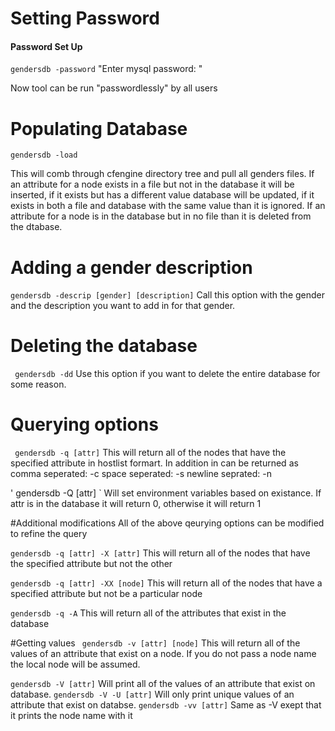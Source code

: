 # Setting Password  
#### Password Set Up


` gendersdb -password `
"Enter mysql password: " 

Now tool can be run "passwordlessly" by all users


# Populating Database
` gendersdb -load `

This will comb through cfengine directory tree and pull all genders files. If an attribute for a node exists in a file but not in the database it will be inserted, if it exists but has a different value database will be updated, if it exists in both a file and database with the same value than it is ignored. If an attribute for a node is in the database but in no file than it is deleted from the dtabase.

# Adding a gender description 
` gendersdb -descrip [gender] [description] `
Call this option with the gender and the description you want to add in for that gender. 

# Deleting the database
` gendersdb -dd`
Use this option if you want to delete the entire database for some reason. 

# Querying options
` gendersdb -q [attr]`
This will return all of the nodes that have the specified attribute in hostlist formart. In addition in can be returned as 
comma seperated: -c 
space seperated: -s
newline seprated: -n

' gendersdb -Q [attr] `
Will set environment variables based on existance. If attr is in the database it will return 0, otherwise it will return 1 

#Additional modifications 
All of the above qeurying options can be modified to refine the query

` gendersdb -q [attr] -X [attr] `
This will return all of the nodes that have the specified attribute but not the other 

` gendersdb -q [attr] -XX [node] `
This will return all of the nodes that have a specified attribute but not be a particular node

` gendersdb -q -A `
This will return all of the attributes that exist in the database

#Getting values
` gendersdb -v [attr] [node]`
This will return all of the values of an attribute that exist on a node. If you do not pass a node name the local node will be assumed.

` gendersdb -V [attr] `
Will print all of the values of an attribute that exist on database.
` gendersdb -V -U [attr] `
Will only print unique values of an attribute that exist on databse.
` gendersdb -vv [attr] `
Same as -V exept that it prints the node name with it


